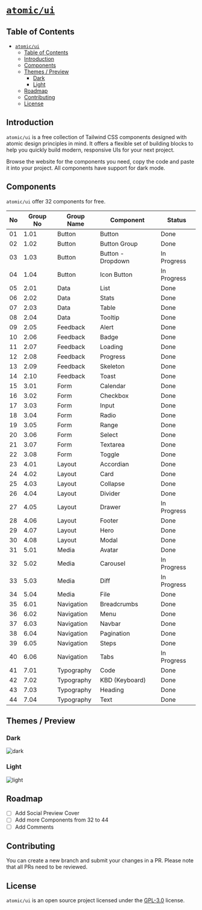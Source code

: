 # [`atomic/ui`](https://hieudoanm.github.io/atomic-ui/)

## Table of Contents

- [`atomic/ui`](#atomicui)
  - [Table of Contents](#table-of-contents)
  - [Introduction](#introduction)
  - [Components](#components)
  - [Themes / Preview](#themes--preview)
    - [Dark](#dark)
    - [Light](#light)
  - [Roadmap](#roadmap)
  - [Contributing](#contributing)
  - [License](#license)

## Introduction

`atomic/ui` is a free collection of Tailwind CSS components designed with atomic design principles in mind. It offers a flexible set of building blocks to help you quickly build modern, responsive UIs for your next project.

Browse the website for the components you need, copy the code and paste it into your project. All components have support for dark mode.

## Components

`atomic/ui` offer 32 components for free.

| No  | Group No | Group Name | Component         | Status      |
| --- | -------- | ---------- | ----------------- | ----------- |
| 01  | 1.01     | Button     | Button            | Done        |
| 02  | 1.02     | Button     | Button Group      | Done        |
| 03  | 1.03     | Button     | Button - Dropdown | In Progress |
| 04  | 1.04     | Button     | Icon Button       | In Progress |
| 05  | 2.01     | Data       | List              | Done        |
| 06  | 2.02     | Data       | Stats             | Done        |
| 07  | 2.03     | Data       | Table             | Done        |
| 08  | 2.04     | Data       | Tooltip           | Done        |
| 09  | 2.05     | Feedback   | Alert             | Done        |
| 10  | 2.06     | Feedback   | Badge             | Done        |
| 11  | 2.07     | Feedback   | Loading           | Done        |
| 12  | 2.08     | Feedback   | Progress          | Done        |
| 13  | 2.09     | Feedback   | Skeleton          | Done        |
| 14  | 2.10     | Feedback   | Toast             | Done        |
| 15  | 3.01     | Form       | Calendar          | Done        |
| 16  | 3.02     | Form       | Checkbox          | Done        |
| 17  | 3.03     | Form       | Input             | Done        |
| 18  | 3.04     | Form       | Radio             | Done        |
| 19  | 3.05     | Form       | Range             | Done        |
| 20  | 3.06     | Form       | Select            | Done        |
| 21  | 3.07     | Form       | Textarea          | Done        |
| 22  | 3.08     | Form       | Toggle            | Done        |
| 23  | 4.01     | Layout     | Accordian         | Done        |
| 24  | 4.02     | Layout     | Card              | Done        |
| 25  | 4.03     | Layout     | Collapse          | Done        |
| 26  | 4.04     | Layout     | Divider           | Done        |
| 27  | 4.05     | Layout     | Drawer            | In Progress |
| 28  | 4.06     | Layout     | Footer            | Done        |
| 29  | 4.07     | Layout     | Hero              | Done        |
| 30  | 4.08     | Layout     | Modal             | Done        |
| 31  | 5.01     | Media      | Avatar            | Done        |
| 32  | 5.02     | Media      | Carousel          | In Progress |
| 33  | 5.03     | Media      | Diff              | In Progress |
| 34  | 5.04     | Media      | File              | Done        |
| 35  | 6.01     | Navigation | Breadcrumbs       | Done        |
| 36  | 6.02     | Navigation | Menu              | Done        |
| 37  | 6.03     | Navigation | Navbar            | Done        |
| 38  | 6.04     | Navigation | Pagination        | Done        |
| 39  | 6.05     | Navigation | Steps             | Done        |
| 40  | 6.06     | Navigation | Tabs              | In Progress |
| 41  | 7.01     | Typography | Code              | Done        |
| 42  | 7.02     | Typography | KBD (Keyboard)    | Done        |
| 43  | 7.03     | Typography | Heading           | Done        |
| 44  | 7.04     | Typography | Text              | Done        |

## Themes / Preview

### Dark

![dark](./images/dark.png)

### Light

![light](./images/light.png)

## Roadmap

- [ ] Add Social Preview Cover
- [ ] Add more Components from 32 to 44
- [ ] Add Comments

## Contributing

You can create a new branch and submit your changes in a PR. Please note that all PRs need to be reviewed.

## License

`atomic/ui` is an open source project licensed under the [GPL-3.0](./LICENSE) license.
